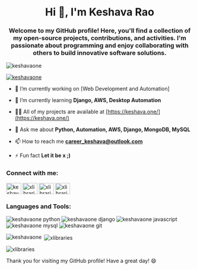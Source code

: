 <h1 align="center">Hi 👋, I'm Keshava Rao</h1>
<h3 align="center">Welcome to my GitHub profile! Here, you'll find a collection of my open-source projects, contributions, and activities. I'm passionate about programming and enjoy collaborating with others to build innovative software solutions.</h3>

<p align="left"> <img src="https://komarev.com/ghpvc/?username=xlibraries&label=Profile%20views&color=0e75b6&style=flat" alt="keshavaone" /> </p>

<p align="left"> <a href="https://github.com/ryo-ma/github-profile-trophy"><img src="https://github-profile-trophy.vercel.app/?username=xlibraries" alt="keshavaone" /></a> </p>

- 🔭 I’m currently working on [Web Development and Automation]

- 🌱 I’m currently learning **Django, AWS, Desktop Automation**

- 👨‍💻 All of my projects are available at [https://keshava.one/](https://keshava.one/)

- 💬 Ask me about **Python, Automation, AWS, Django, MongoDB, MySQL**

- 📫 How to reach me **career_keshava@outlook.com**

- ⚡ Fun fact **Let it be x ;)**

<h3 align="left">Connect with me:</h3>
<p align="left">
<a href="https://linkedin.com/in/keshavaone" target="blank"><img align="center" src="https://raw.githubusercontent.com/rahuldkjain/github-profile-readme-generator/master/src/images/icons/Social/linked-in-alt.svg" alt="keshavaone" height="30" width="40" /></a>
<a href="https://instagram.com/keshava_one" target="blank"><img align="center" src="https://raw.githubusercontent.com/rahuldkjain/github-profile-readme-generator/master/src/images/icons/Social/instagram.svg" alt="xlibraries" height="30" width="40" /></a>
<a href="https://www.youtube.com/@kchennakesavarao1996" target="blank"><img align="center" src="https://raw.githubusercontent.com/rahuldkjain/github-profile-readme-generator/master/src/images/icons/Social/youtube.svg" alt="xlibraries" height="30" width="40" /></a>
<!-- <a href="https://www.hackerrank.com/aman9893089064" target="blank"><img align="center" src="https://raw.githubusercontent.com/rahuldkjain/github-profile-readme-generator/master/src/images/icons/Social/hackerrank.svg" alt="aman9893089064" height="30" width="40" /></a> -->
<a href="https://www.leetcode.com/kesh_one" target="blank"><img align="center" src="https://raw.githubusercontent.com/rahuldkjain/github-profile-readme-generator/master/src/images/icons/Social/leet-code.svg" alt="xlibraries" height="30" width="40" /></a>
<!-- <a href="https://www.hackerearth.com/@aman9893089064" target="blank"><img align="center" src="https://raw.githubusercontent.com/rahuldkjain/github-profile-readme-generator/master/src/images/icons/Social/hackerearth.svg" alt="@aman9893089064" height="30" width="40" /></a>
<a href="https://auth.geeksforgeeks.org/user/xlib" target="blank"><img align="center" src="https://raw.githubusercontent.com/rahuldkjain/github-profile-readme-generator/master/src/images/icons/Social/geeks-for-geeks.svg" alt="xlib" height="30" width="40" /></a> -->
</p>

<h3 align="left">Languages and Tools:</h3>
<p align="left">
<img className="m-1" src="https://img.shields.io/pypi/pyversions/pandas" alt="keshavaone python" />
  
<img className="m-1" src="https://img.shields.io/pypi/frameworkversions/django/django-routines" alt="keshavaone django" />
<img className="m-1" src="https://img.shields.io/badge/javascript-%23323330.svg?style=for-the-badge&logo=javascript&logoColor=%23F7DF1E" alt="keshavaone javascript" />
<img className="m-1" src="https://img.shields.io/badge/mysql-%2300f.svg?style=for-the-badge&logo=mysql&logoColor=white" alt="keshavaone mysql" />
<img className="m-1" src="https://img.shields.io/badge/git-%23F05033.svg?style=for-the-badge&logo=git&logoColor=white" alt="keshavaone git"/>
</p>

<p><img align="left" src="https://github-readme-stats.vercel.app/api/top-langs?username=keshavaone&show_icons=true&locale=en&layout=compact" alt="keshavaone" /></p>

<p>&nbsp;<img align="center" src="https://github-readme-stats.vercel.app/api?username=xlibraries&show_icons=true&locale=en" alt="xlibraries" /></p>

<p><img align="center" src="https://github-readme-streak-stats.herokuapp.com/?user=xlibraries&" alt="xlibraries" /></p>

Thank you for visiting my GitHub profile! Have a great day! 😄
